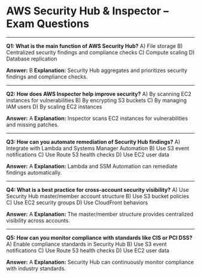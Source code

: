 # AWS Security Hub & Inspector – Exam Questions

---
**Q1: What is the main function of AWS Security Hub?**
A) File storage
B) Centralized security findings and compliance checks
C) Compute scaling
D) Database replication

**Answer:** B
**Explanation:** Security Hub aggregates and prioritizes security findings and compliance checks.

---
**Q2: How does AWS Inspector help improve security?**
A) By scanning EC2 instances for vulnerabilities
B) By encrypting S3 buckets
C) By managing IAM users
D) By scaling EC2 instances

**Answer:** A
**Explanation:** Inspector scans EC2 instances for vulnerabilities and missing patches.

---
**Q3: How can you automate remediation of Security Hub findings?**
A) Integrate with Lambda and Systems Manager Automation
B) Use S3 event notifications
C) Use Route 53 health checks
D) Use EC2 user data

**Answer:** A
**Explanation:** Lambda and SSM Automation can remediate findings automatically.

---
**Q4: What is a best practice for cross-account security visibility?**
A) Use Security Hub master/member account structure
B) Use S3 bucket policies
C) Use EC2 security groups
D) Use CloudFront behaviors

**Answer:** A
**Explanation:** The master/member structure provides centralized visibility across accounts.

---
**Q5: How can you monitor compliance with standards like CIS or PCI DSS?**
A) Enable compliance standards in Security Hub
B) Use S3 event notifications
C) Use Route 53 health checks
D) Use EC2 user data

**Answer:** A
**Explanation:** Security Hub can continuously monitor compliance with industry standards.
